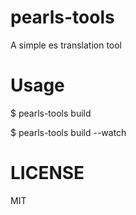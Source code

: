 # pearls-tools

A simple es translation tool

# Usage

$ pearls-tools build

$ pearls-tools build --watch

# LICENSE

MIT
